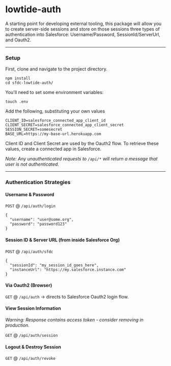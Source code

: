 # lowtide-auth

A starting point for developing external tooling, this package will allow you to create server-side sessions and store on those sessions three types of authentication into Salesforce: Username/Password, SessionId/ServerUrl, and Oauth2.

---

### Setup

First, clone and navigate to the project directory.

```
npm install
cd sfdc-lowtide-auth/
```

You'll need to set some environment variables:

```
touch .env
```

Add the following, substituting your own values

```
CLIENT_ID=salesforce_connected_app_client_id
CLIENT_SECRET=salesforce_connected_app_client_secret
SESSION_SECRET=somesecret
BASE_URL=https://my-base-url.herokuapp.com
```

Client ID and Client Secret are used by the Oauth2 flow. To retrieve these values, create a connected app in Salesforce.


_Note: Any unauthenticated requests to `/api/*` will return a message that user is not authenticated._

---

### Authentication Strategies

#### Username & Password

`POST` @ `/api/auth/login`

```
{
  "username": "user@some.org",
  "password": "password123"
}
```

#### Session ID & Server URL (from inside Salesforce Org)

`POST` @ `/api/auth/sfdc`

```
{
  "sessionId": "my_session_id_goes_here",
  "instanceUrl": "https://my.salesforce.instance.com"
}
```

#### Via Oauth2 (Browser)

`GET` @ `/api/auth` -> directs to Salesforce Oauth2 login flow.

#### View Session Information

_Warning: Response contains access token - consider removing in production._

`GET` @ `/api/auth/session`

#### Logout & Destroy Session

`GET` @ `/api/auth/revoke`
